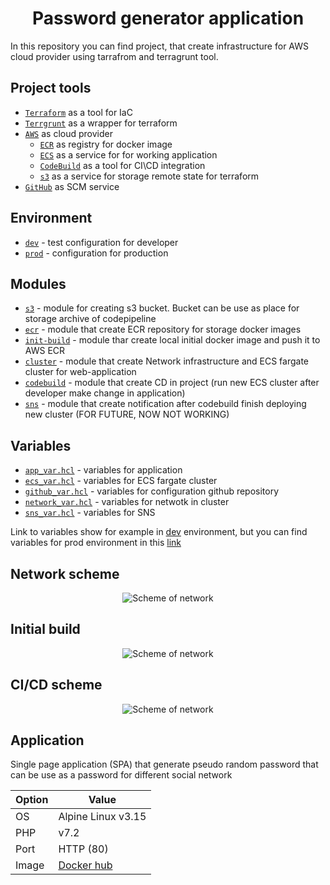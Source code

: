 # <div align="center">Password generator application</div>

In this repository you can find project, that create infrastructure for AWS cloud provider using tarrafrom and terragrunt tool.

## Project tools

- [`Terraform`](https://www.terraform.io/ "Terraform") as a tool for IaC
- [`Terrgrunt`](https://terragrunt.gruntwork.io/ "Terrgrunt") as a wrapper for terraform
- [`AWS`](https://aws.amazon.com/ru/ "AWS") as cloud provider
  - [`ECR`](https://aws.amazon.com/ru/ecr/ "ECR") as registry for docker image
  - [`ECS`](https://aws.amazon.com/ru/ecs/ "ECS") as a service for for working application
  - [`CodeBuild`](https://aws.amazon.com/ru/codebuild/ "AWS CodeBuild") as a tool for CI\CD integration
  - [`s3`](https://aws.amazon.com/ru/s3/ "s3") as a service for storage remote state for terraform
- [`GitHub`](https://github.com/ "GitHub") as SCM service

## Environment

- [`dev`](https://github.com/OlesYudin/final_demo/tree/main/terraform/env/dev "dev") - test configuration for developer
- [`prod`](https://github.com/OlesYudin/final_demo/tree/main/terraform/env/prod "prod") - configuration for production

## Modules

- [`s3`](https://github.com/OlesYudin/final_demo/tree/main/terraform/modules/s3 "s3") - module for creating s3 bucket. Bucket can be use as place for storage archive of codepipeline
- [`ecr`](https://github.com/OlesYudin/final_demo/tree/main/terraform/modules/ecr "ecr") - module that create ECR repository for storage docker images
- [`init-build`](https://github.com/OlesYudin/final_demo/tree/main/terraform/modules/init-build "init-build") - module thar create local initial docker image and push it to AWS ECR
- [`cluster`](https://github.com/OlesYudin/final_demo/tree/main/terraform/modules/cluster "cluster") - module that create Network infrastructure and ECS fargate cluster for web-application
- [`codebuild`](https://github.com/OlesYudin/final_demo/tree/main/terraform/modules/codebuild "codebuild") - module that create CD in project (run new ECS cluster after developer make change in application)
- [`sns`](https://github.com/OlesYudin/final_demo/tree/main/terraform/modules/sns "sns") - module that create notification after codebuild finish deploying new cluster (FOR FUTURE, NOW NOT WORKING)

## Variables

- [`app_var.hcl`](https://github.com/OlesYudin/final_demo/blob/main/terraform/env/dev/variables/app_var.hcl "app_var.hcl") - variables for application
- [`ecs_var.hcl`](https://github.com/OlesYudin/final_demo/blob/main/terraform/env/dev/variables/ecs_var.hcl "ecs_var.hcl") - variables for ECS fargate cluster
- [`github_var.hcl`](https://github.com/OlesYudin/final_demo/blob/main/terraform/env/dev/variables/github_var.hcl "github_var.hcl") - variables for configuration github repository
- [`network_var.hcl`](https://github.com/OlesYudin/final_demo/blob/main/terraform/env/dev/variables/network_var.hcl "network_var.hcl") - variables for netwotk in cluster
- [`sns_var.hcl`](https://github.com/OlesYudin/final_demo/blob/main/terraform/env/dev/variables/sns_var.hcl "sns_var.hcl") - variables for SNS

Link to variables show for example in [dev](https://github.com/OlesYudin/demo_4/tree/main/terraform/env/dev/variables "dev") environment, but you can find variables for prod environment in this [link](https://github.com/OlesYudin/demo_4/tree/main/terraform/env/prod "link")

## Network scheme

<p align="center">
  <img src="https://github.com/OlesYudin/final_demo/blob/main/images/network-infrastructure.jpg" alt="Scheme of network"/>
</p>

## Initial build

<p align="center">
  <img src="https://github.com/OlesYudin/final_demo/blob/main/images/init-build.png" alt="Scheme of network"/>
</p>

## CI/CD scheme

<p align="center">
  <img src="https://github.com/OlesYudin/final_demo/blob/main/images/ci-cd.png" alt="Scheme of network"/>
</p>

## Application

Single page application (SPA) that generate pseudo random password that can be use as a password for different social network

| Option | Value                                                                                            |
| ------ | ------------------------------------------------------------------------------------------------ |
| OS     | Alpine Linux v3.15                                                                               |
| PHP    | v7.2                                                                                             |
| Port   | HTTP (80)                                                                                        |
| Image  | [Docker hub](https://hub.docker.com/repository/docker/olesyudin/password-generator "Docker hub") |
